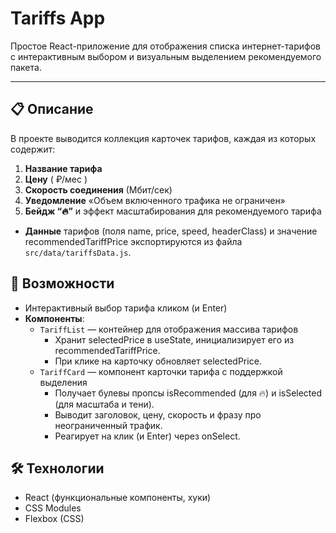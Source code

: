 # Tariffs App

Простое React-приложение для отображения списка интернет-тарифов с интерактивным выбором и визуальным выделением рекомендуемого пакета.

---

## 📋 **Описание**  
В проекте выводится коллекция карточек тарифов, каждая из которых содержит:
1. **Название тарифа**  
2. **Цену** ( ₽/мес )  
3. **Скорость соединения** (Мбит/сек)  
4. **Уведомление** «Объем включенного трафика не ограничен»  
5. **Бейдж “🔥”** и эффект масштабирования для рекомендуемого тарифа

- **Данные** тарифов (поля name, price, speed, headerClass) и значение recommendedTariffPrice экспортируются из файла `src/data/tariffsData.js`.

## 🚀 **Возможности**  
- Интерактивный выбор тарифа кликом (и Enter)
- **Компоненты**:
  - `TariffList` — контейнер для отображения массива тарифов  
    - Хранит selectedPrice в useState, инициализирует его из recommendedTariffPrice.
    - При клике на карточку обновляет selectedPrice.
  - `TariffCard` — компонент карточки тарифа с поддержкой выделения  
    - Получает булевы пропсы isRecommended (для 🔥) и isSelected (для масштаба и тени).
    - Выводит заголовок, цену, скорость и фразу про неограниченный трафик.
    - Реагирует на клик (и Enter) через onSelect.

## 🛠 **Технологии**  
- React (функциональные компоненты, хуки)  
- CSS Modules  
- Flexbox (CSS)  